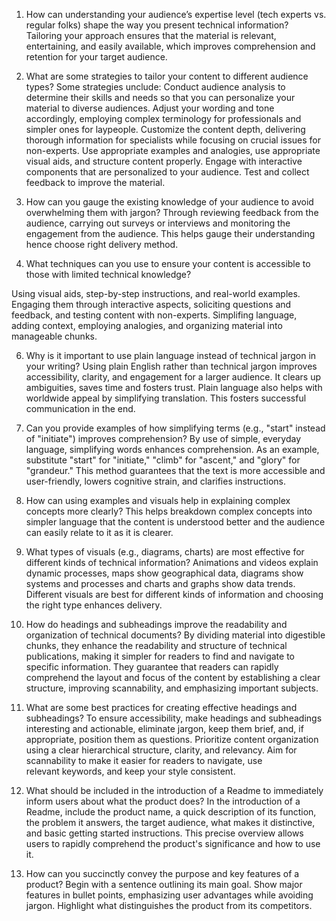 
1. How can understanding your audience’s expertise level (tech experts vs. regular folks) shape the way you present technical information?
Tailoring your approach ensures that the material is relevant, entertaining, and easily available, which improves comprehension and retention for your target audience.
 
2. What are some strategies to tailor your content to different audience types?
Some strategies unclude:
Conduct audience analysis to determine their skills and needs so that you can personalize your material to diverse audiences.
Adjust your wording and tone accordingly, employing complex terminology for professionals and simpler ones for laypeople.
Customize the content depth, delivering thorough information for specialists while focusing on crucial issues for non-experts.
Use appropriate examples and analogies, use appropriate visual aids, and structure content properly.
Engage with interactive components that are personalized to your audience.
Test and collect feedback to improve the material. 

4. How can you gauge the existing knowledge of your audience to avoid overwhelming them with jargon?
Through reviewing feedback from the audience, carrying out surveys or interviews and monitoring the engagement from the audience. This helps gauge their understanding hence choose right delivery method.

5. What techniques can you use to ensure your content is accessible to those with limited technical knowledge?

Using visual aids, step-by-step instructions, and real-world examples.
Engaging them through interactive aspects, soliciting questions and feedback, and testing content with non-experts.
Simplifing language, adding context, employing analogies, and organizing material into manageable chunks.

6. Why is it important to use plain language instead of technical jargon in your writing?
Using plain English rather than technical jargon improves accessibility, clarity, and engagement for a larger audience. It clears up ambiguities, saves time and fosters trust. Plain language also helps with worldwide appeal by simplifying translation. This fosters successful communication in the end.

7. Can you provide examples of how simplifying terms (e.g., "start" instead of "initiate") improves comprehension?
By use of simple, everyday language, simplifying words enhances comprehension. As an example, substitute "start" for "initiate," "climb" for "ascent," and "glory" for "grandeur." This method guarantees that the text is more accessible and user-friendly, lowers cognitive strain, and clarifies instructions.

8. How can using examples and visuals help in explaining complex concepts more clearly?
This helps breakdown complex concepts into simpler language that the content is understood better and the audience can easily relate to it as it is clearer.

9. What types of visuals (e.g., diagrams, charts) are most effective for different kinds of technical information?
 Animations and videos explain dynamic processes, maps show geographical data, diagrams show systems and processes and charts and graphs show data trends. Different visuals are best for different kinds of information and choosing the right type enhances delivery.

10. How do headings and subheadings improve the readability and organization of technical documents?
By dividing material into digestible chunks, they enhance the readability and structure of technical publications, making it simpler for readers to find and navigate to specific information. They guarantee that readers can rapidly comprehend the layout and focus of the content by establishing a clear structure, improving scannability, and emphasizing important subjects. 

11. What are some best practices for creating effective headings and subheadings?
To ensure accessibility, make headings and subheadings interesting and actionable, eliminate jargon, keep them brief, and, if appropriate, position them as questions. 
Prioritize content organization using a clear hierarchical structure, clarity, and relevancy. 
Aim for scannability to make it easier for readers to navigate, use relevant keywords, and keep your style consistent.
 
12. What should be included in the introduction of a Readme to immediately inform users about what the product does?
In the introduction of a Readme, include the product name, a quick description of its function, the problem it answers, the target audience, what makes it distinctive, and basic getting started instructions. This precise overview allows users to rapidly comprehend the product's significance and how to use it.

13. How can you succinctly convey the purpose and key features of a product?
Begin with a sentence outlining its main goal.
Show major features in bullet points, emphasizing user advantages while avoiding jargon.
Highlight what distinguishes the product from its competitors. 
